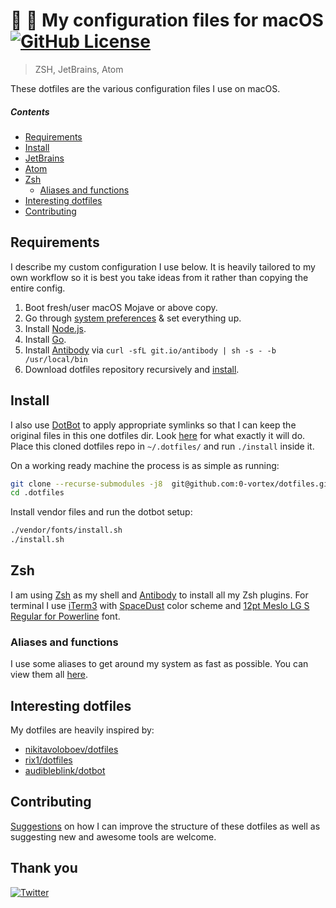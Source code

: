 # :rocket: :construction: My configuration files for macOS [![GitHub License](https://img.shields.io/github/license/0-vortex/vortex.name.svg)](https://github.com/0-vortex/vortex.name/blob/master/LICENSE)  

> ZSH, JetBrains, Atom

These dotfiles are the various configuration files I use on macOS.

##### Contents

- [Requirements](#requirements)
- [Install](#install)
- [JetBrains](#jetbrains)
- [Atom](#atom)
- [Zsh](#zsh)
  - [Aliases and functions](#aliases-and-functions)
- [Interesting dotfiles](#interesting-dotfiles)
- [Contributing](#contributing)

## Requirements

I describe my custom configuration I use below. It is heavily tailored to my own workflow so it is best you take ideas from it rather than copying the entire config.

1. Boot fresh/user macOS Mojave or above copy.
2. Go through [system preferences](#) & set everything up.
3. Install [Node.js](https://nodejs.org/en/).
4. Install [Go](https://golang.org/dl/).
5. Install [Antibody](http://getantibody.github.io/) via ``curl -sfL git.io/antibody | sh -s - -b /usr/local/bin``
6. Download dotfiles repository recursively and [install](#install).

## Install

I also use [DotBot](https://github.com/anishathalye/dotbot) to apply appropriate symlinks so that I can keep the original files in this one dotfiles dir. Look [here](https://raw.githubusercontent.com/0-vortex/dotfiles/master/.install.conf.yaml) for what exactly it will do. Place this cloned dotfiles repo in `~/.dotfiles/` and run `./install` inside it.

On a working ready machine the process is as simple as running:

```bash
git clone --recurse-submodules -j8  git@github.com:0-vortex/dotfiles.git .dotfiles
cd .dotfiles
```

Install vendor files and run the dotbot setup:

```bash
./vendor/fonts/install.sh
./install.sh
```

## Zsh

I am using [Zsh](http://www.zsh.org) as my shell and [Antibody](https://github.com/getantibody/antibody) to install all my Zsh plugins. For terminal I use [iTerm3](https://www.iterm2.com) with [SpaceDust](https://raw.githubusercontent.com/mbadolato/iTerm2-Color-Schemes/master/schemes/Spacedust.itermcolors) color scheme and [12pt Meslo LG S Regular for Powerline](https://github.com/powerline/fonts/tree/master/Meslo%20Slashed) font.

### Aliases and functions

I use some aliases to get around my system as fast as possible. You can view them all [here](zsh/alias.zsh).

## Interesting dotfiles

My dotfiles are heavily inspired by:

- [nikitavoloboev/dotfiles](https://github.com/nikitavoloboev/dotfiles)
- [rix1/dotfiles](https://github.com/rix1/dotfiles)
- [audibleblink/dotbot](https://github.com/audibleblink/dotbot)

## Contributing

[Suggestions](../../issues/) on how I can improve the structure of these dotfiles as well as suggesting new and awesome tools are welcome.

## Thank you

[![Twitter](https://bit.ly/2K9PC8q)](https://twitter.com/0_vortex)
